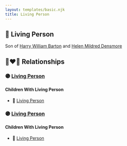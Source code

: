 ```yaml
---
layout: templates/basic.njk
title: Living Person
---
```

## 🔵 Living Person

Son of [Harry William Barton](/people/8/83492690) and [Helen Mildred Densmore](/people/5/54702290)

## 👩‍❤️‍👨 Relationships

### 🟣 [Living Person](/people/3/37411948)

#### Children With Living Person
* 🔵 [Living Person](/people/8/87147493)
### 🟣 [Living Person](/people/9/92555368)

#### Children With Living Person
* 🔵 [Living Person](/people/5/55580943)